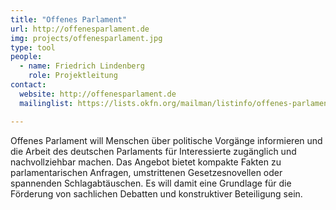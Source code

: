 ```yaml
---
title: "Offenes Parlament"
url: http://offenesparlament.de
img: projects/offenesparlament.jpg
type: tool
people:  
  - name: Friedrich Lindenberg
    role: Projektleitung
contact:
  website: http://offenesparlament.de
  mailinglist: https://lists.okfn.org/mailman/listinfo/offenes-parlament

---
```


Offenes Parlament will Menschen über politische Vorgänge informieren und die Arbeit des deutschen Parlaments für Interessierte zugänglich und nachvollziehbar machen. Das Angebot bietet kompakte Fakten zu parlamentarischen Anfragen, umstrittenen Gesetzesnovellen oder spannenden Schlagabtäuschen. Es will damit eine Grundlage für die Förderung von sachlichen Debatten und konstruktiver Beteiligung sein.
